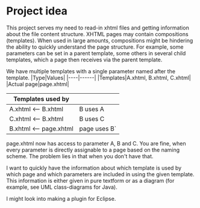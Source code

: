 # Project idea

This project serves my need to read-in xhtml files 
and getting information about the file content structure.
XHTML pages may contain compositions (templates). When used in large
amounts, compositions might be hindering the ability to quickly understand 
the page structure. For example, some parameters can be set in a parent 
template, some others in several child templates, which a page then receives via the parent template.

We have multiple templates with a single parameter named after the template.
|Type|Values|
|----|------|
|Templates|A.xhtml, B.xhtml, C.xhtml|
|Actual page|page.xhtml|



|Templates used by||
|-|-|
| A.xhtml <-- B.xhtml | B uses A |
| C.xhtml <-- B.xhtml | B uses C |
| B.xhtml <-- page.xhtml | page uses B` |

page.xhtml now has access to parameter A, B and C. You are fine, when every parameter is directly assignable to a page based on the naming scheme. The problem lies in that when you don't have that.

I want to quickly have the information about which template is used by which page and which parameters are included in using the given template. This information is either given in pure textform or as a diagram (for example, see UML class-diagrams for Java).

I might look into making a plugin for Eclipse.